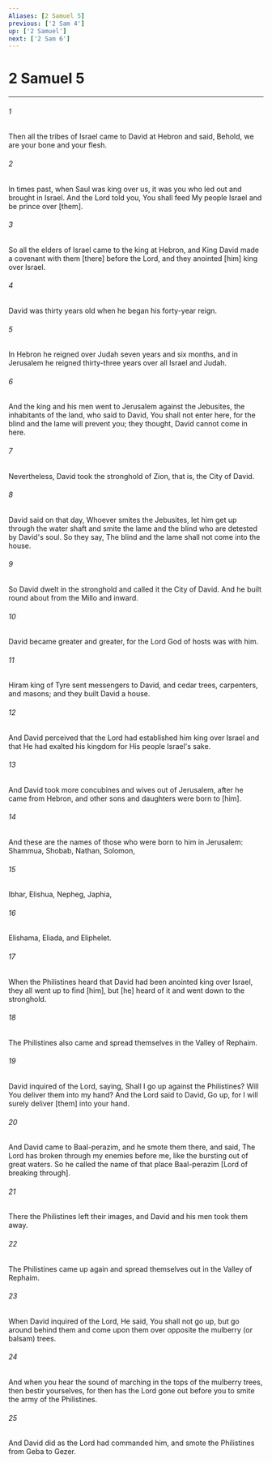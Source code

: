 ```yaml
---
Aliases: [2 Samuel 5]
previous: ['2 Sam 4']
up: ['2 Samuel']
next: ['2 Sam 6']
---
```

# 2 Samuel 5

***














###### 1 






Then all the tribes of Israel came to David at Hebron and said, Behold, we are your bone and your flesh. 













###### 2 






In times past, when Saul was king over us, it was you who led out and brought in Israel. And the Lord told you, You shall feed My people Israel and be prince over [them]. 













###### 3 






So all the elders of Israel came to the king at Hebron, and King David made a covenant with them [there] before the Lord, and they anointed [him] king over Israel. 













###### 4 






David was thirty years old when he began his forty-year reign. 













###### 5 






In Hebron he reigned over Judah seven years and six months, and in Jerusalem he reigned thirty-three years over all Israel and Judah. 













###### 6 






And the king and his men went to Jerusalem against the Jebusites, the inhabitants of the land, who said to David, You shall not enter here, for the blind and the lame will prevent you; they thought, David cannot come in here. 













###### 7 






Nevertheless, David took the stronghold of Zion, that is, the City of David. 













###### 8 






David said on that day, Whoever smites the Jebusites, let him get up through the water shaft and smite the lame and the blind who are detested by David's soul. So they say, The blind and the lame shall not come into the house. 













###### 9 






So David dwelt in the stronghold and called it the City of David. And he built round about from the Millo and inward. 













###### 10 






David became greater and greater, for the Lord God of hosts was with him. 













###### 11 






Hiram king of Tyre sent messengers to David, and cedar trees, carpenters, and masons; and they built David a house. 













###### 12 






And David perceived that the Lord had established him king over Israel and that He had exalted his kingdom for His people Israel's sake. 













###### 13 






And David took more concubines and wives out of Jerusalem, after he came from Hebron, and other sons and daughters were born to [him]. 













###### 14 






And these are the names of those who were born to him in Jerusalem: Shammua, Shobab, Nathan, Solomon, 













###### 15 






Ibhar, Elishua, Nepheg, Japhia, 













###### 16 






Elishama, Eliada, and Eliphelet. 













###### 17 






When the Philistines heard that David had been anointed king over Israel, they all went up to find [him], but [he] heard of it and went down to the stronghold. 













###### 18 






The Philistines also came and spread themselves in the Valley of Rephaim. 













###### 19 






David inquired of the Lord, saying, Shall I go up against the Philistines? Will You deliver them into my hand? And the Lord said to David, Go up, for I will surely deliver [them] into your hand. 













###### 20 






And David came to Baal-perazim, and he smote them there, and said, The Lord has broken through my enemies before me, like the bursting out of great waters. So he called the name of that place Baal-perazim [Lord of breaking through]. 













###### 21 






There the Philistines left their images, and David and his men took them away. 













###### 22 






The Philistines came up again and spread themselves out in the Valley of Rephaim. 













###### 23 






When David inquired of the Lord, He said, You shall not go up, but go around behind them and come upon them over opposite the mulberry (or balsam) trees. 













###### 24 






And when you hear the sound of marching in the tops of the mulberry trees, then bestir yourselves, for then has the Lord gone out before you to smite the army of the Philistines. 













###### 25 






And David did as the Lord had commanded him, and smote the Philistines from Geba to Gezer.
